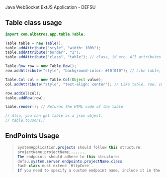Java WebSocket ExtJS Application - DEFSU







Table class usage
-----------------

```java
import com.albatros.app.table.Table;

Table table = new Table();
table.addAttribute("style", "width: 100%");
table.addAttribute("border", "1");
table.addAttribute("class", "table"); // class, id etc. All attributes are supported.

Table.Row row = new Table.Row();
row.addAttribute("style", "background-color: #f0f0f0"); // Like table, row also supports attributes.

Table.Col col = new Table.Col(Object value);
col.addAttribute("style", "text-align: center"); // Like table, row, col also supports attributes.

row.addCol(col);
table.addRow(row);

table.render(); // Returns the HTML code of the table.

// Also, you can get table as a json object.
// table.toJson();
```

EndPoints Usage
----------------------------
>```java
>SystemApplication.projects should follow this structure:
>projectName;projectName;.......
>The endpoints should adhere to this structure:
>defsu.system.server.endpoints.projectName.class
>Each class must extend `HttpCore`. 
>If you need to specify a custom endpoint name, include it in the constructor using `setRoute("routeName")`.
>```






